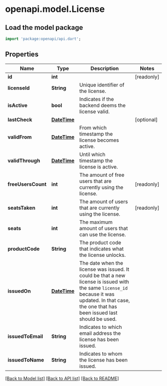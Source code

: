 # openapi.model.License

## Load the model package
```dart
import 'package:openapi/api.dart';
```

## Properties
Name | Type | Description | Notes
------------ | ------------- | ------------- | -------------
**id** | **int** |  | [readonly] 
**licenseId** | **String** | Unique identifier of the license. | 
**isActive** | **bool** | Indicates if the backend deems the license valid. | 
**lastCheck** | [**DateTime**](DateTime.md) |  | [optional] 
**validFrom** | [**DateTime**](DateTime.md) | From which timestamp the license becomes active. | 
**validThrough** | [**DateTime**](DateTime.md) | Until which timestamp the license is active. | 
**freeUsersCount** | **int** | The amount of free users that are currently using the license. | [readonly] 
**seatsTaken** | **int** | The amount of users that are currently using the license. | [readonly] 
**seats** | **int** | The maximum amount of users that can use the license. | 
**productCode** | **String** | The product code that indicates what the license unlocks. | 
**issuedOn** | [**DateTime**](DateTime.md) | The date when the license was issued. It could be that a new license is issued with the same `license_id` because it was updated. In that case, the one that has been issued last should be used. | 
**issuedToEmail** | **String** | Indicates to which email address the license has been issued. | 
**issuedToName** | **String** | Indicates to whom the license has been issued. | 

[[Back to Model list]](../README.md#documentation-for-models) [[Back to API list]](../README.md#documentation-for-api-endpoints) [[Back to README]](../README.md)


